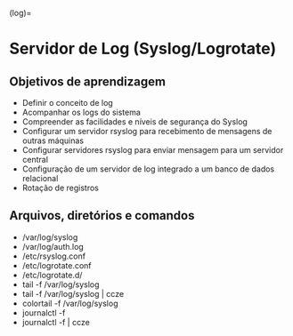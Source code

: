 (log)=

Servidor de Log (Syslog/Logrotate)
==================================

Objetivos de aprendizagem
-------------------------

* Definir o conceito de log
* Acompanhar os logs do sistema
* Compreender as facilidades e níveis de segurança do Syslog
* Configurar um servidor rsyslog para recebimento de mensagens de outras máquinas
* Configurar servidores rsyslog para enviar mensagem para um servidor central
* Configuração de um servidor de log integrado a um banco de dados relacional
* Rotação de registros

Arquivos, diretórios e comandos
--------------------------------

* /var/log/syslog
* /var/log/auth.log
* /etc/rsyslog.conf
* /etc/logrotate.conf
* /etc/logrotate.d/
* tail -f /var/log/syslog
* tail -f /var/log/syslog | ccze 
* colortail -f /var/log/syslog 
* journalctl -f
* journalctl -f | ccze
